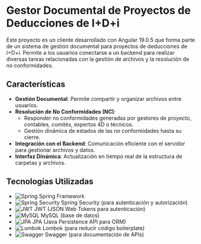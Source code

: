 # Gestor Documental de Proyectos de Deducciones de I+D+i

Este proyecto es un cliente desarrollado con Angular 19.0.5 que forma parte de un sistema de gestión documental para proyectos de deducciones de I+D+i. Permite a los usuarios conectarse a un backend para realizar diversas tareas relacionadas con la gestión de archivos y la resolución de no conformidades.

## Características

- **Gestión Documental**: Permite compartir y organizar archivos entre usuarios.
- **Resolución de No Conformidades (NC)**:
    - Responder no conformidades generadas por gestores de proyecto, contables, comités, expertos 4D o técnicos.
    - Gestión dinámica de estados de las no conformidades hasta su cierre.
- **Integración con el Backend**: Comunicación eficiente con el servidor para gestionar archivos y datos.
- **Interfaz Dinámica**: Actualización en tiempo real de la estructura de carpetas y archivos.

## Tecnologías Utilizadas
- ![Spring](https://img.shields.io/badge/-Spring-6DB33F?style=flat&logo=spring&logoColor=white) Spring Framework
- ![Spring Security](https://img.shields.io/badge/-Spring%20Security-6DB33F?style=flat&logo=spring&logoColor=white) Spring Security (para autenticación y autorización)
- ![JWT](https://img.shields.io/badge/-JWT-000000?style=flat&logo=json-web-tokens&logoColor=white) JWT (JSON Web Tokens para autenticación)
- ![MySQL](https://img.shields.io/badge/-MySQL-4479A1?style=flat&logo=mysql&logoColor=white) MySQL (base de datos)
- ![JPA](https://img.shields.io/badge/-JPA-59666C?style=flat&logo=java&logoColor=white) JPA (Java Persistence API para ORM)
- ![Lombok](https://img.shields.io/badge/-Lombok-000000?style=flat&logo=lombok&logoColor=white) Lombok (para reducir código boilerplate)
- ![Swagger](https://img.shields.io/badge/-Swagger-85EA2D?style=flat&logo=swagger&logoColor=white) Swagger (para documentación de APIs)